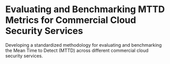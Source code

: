 # Evaluating and Benchmarking MTTD Metrics for Commercial Cloud Security Services
Developing a standardized methodology for evaluating and benchmarking the Mean Time to Detect (MTTD) across different commercial cloud security services.
